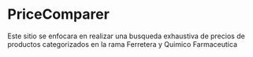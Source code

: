 # PriceComparer

Este sitio se enfocara en realizar una busqueda exhaustiva de precios de productos categorizados en la rama Ferretera y Quimico Farmaceutica
